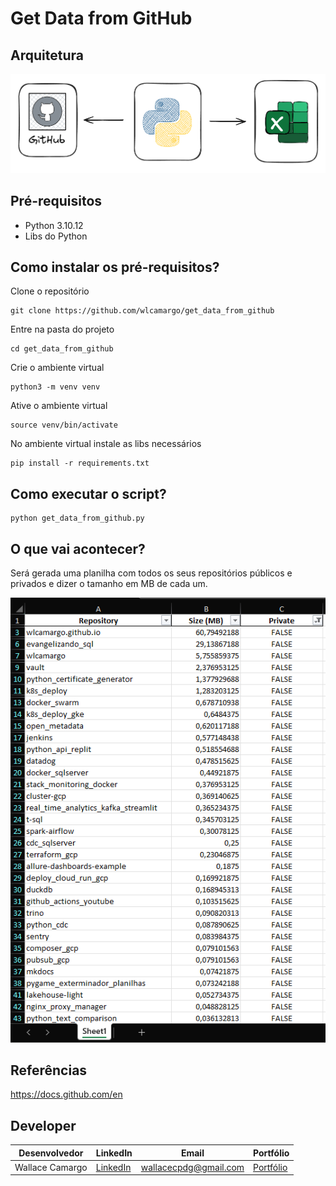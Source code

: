 # Get Data from GitHub
 
## Arquitetura
![image](assets/architecture.png)

## Pré-requisitos
* Python 3.10.12
* Libs do Python

## Como instalar os pré-requisitos?
Clone o repositório
```
git clone https://github.com/wlcamargo/get_data_from_github
```
Entre na pasta do projeto
```
cd get_data_from_github
```
Crie o ambiente virtual
```
python3 -m venv venv
```
Ative o ambiente virtual
```
source venv/bin/activate
```
No ambiente virtual instale as libs necessários
```
pip install -r requirements.txt
```

## Como executar o script?
```
python get_data_from_github.py
```

## O que vai acontecer?
Será gerada uma planilha com todos os seus repositórios públicos e privados e dizer o tamanho em MB de cada um.

![image](assets/github-xlsx.png)

## Referências
https://docs.github.com/en

## Developer
| Desenvolvedor      | LinkedIn                                   | Email                        | Portfólio                              |
|--------------------|--------------------------------------------|------------------------------|----------------------------------------|
| Wallace Camargo    | [LinkedIn](https://www.linkedin.com/in/wallace-camargo-35b615171/) | wallacecpdg@gmail.com        | [Portfólio](https://wlcamargo.github.io/)   |